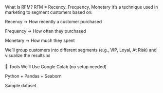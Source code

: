 What Is RFM?
RFM = Recency, Frequency, Monetary
It’s a technique used in marketing to segment customers based on:

Recency → How recently a customer purchased

Frequency → How often they purchased

Monetary → How much they spent

We’ll group customers into different segments (e.g., VIP, Loyal, At Risk) and visualize the results 📊

🔧 Tools We’ll Use
Google Colab (no setup needed)

Python + Pandas + Seaborn

Sample dataset 



